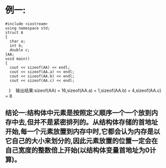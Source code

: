 # 例一:
    #include <iostream>
    using namespace std;
    struct A
    {
      char a;
      int b;
      double c;
    }AA;
    void main()
    {
      cout << sizeof(AA) << endl;
      cout << sizeof(AA.a) << endl;
      cout << sizeof(AA.b) << endl;
      cout << sizeof(AA.c) << endl;
    }
    输出结果:sizeof(AA) = 16,sizeof(AA.a) = 1,sizeof(AA.b) = 4,sizeof(AA.c) = 8
## 结论一:结构体中元素是按照定义顺序一个一个放到内存中去,但并不是紧密排列的。从结构体存储的首地址开始,每一个元素放置到内存中时,它都会认为内存是以它自己的大小来划分的,因此元素放置的位置一定会在自己宽度的整数倍上开始(以结构体变量首地址为0计算)。    
